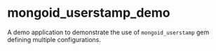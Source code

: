 mongoid_userstamp_demo
======================

A demo application to demonstrate the use of `mongoid_userstamp` gem defining multiple configurations.

